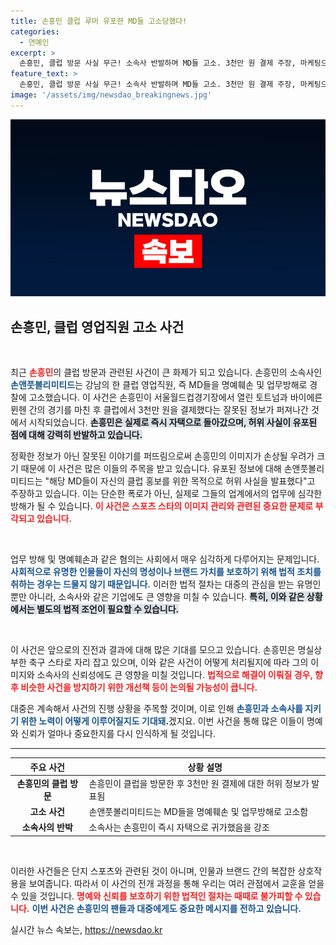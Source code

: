 ```yaml
---
title: 손흥민 클럽 루머 유포한 MD들 고소당했다!
categories:
  - 연예인
excerpt: >
  손흥민, 클럽 방문 사실 무근! 소속사 반발하며 MD들 고소. 3천만 원 결제 주장, 마케팅으로 허위 사실 유포 확인. 스포츠 스타의 명예를 지키기 위한 대결이 시작됐다!
feature_text: >
  손흥민, 클럽 방문 사실 무근! 소속사 반발하며 MD들 고소. 3천만 원 결제 주장, 마케팅으로 허위 사실 유포 확인. 스포츠 스타의 명예를 지키기 위한 대결이 시작됐다!
image: '/assets/img/newsdao_breakingnews.jpg'
---
```


<p><img src="/assets/img/newsdao_breakingnews.jpg" alt="ranknews 속보" /></p>

<h2>손흥민, 클럽 영업직원 고소 사건</h2>

<p data-ke-size="size16">&nbsp;</p>

<p>최근 <b><span style="color: #ee2323;">손흥민</span></b>의 클럽 방문과 관련된 사건이 큰 화제가 되고 있습니다. 손흥민의 소속사인 <b><span style="color: #1a5490;">손앤풋볼리미티드</span></b>는 강남의 한 클럽 영업직원, 즉 MD들을 명예훼손 및 업무방해로 경찰에 고소했습니다. 이 사건은 손흥민이 서울월드컵경기장에서 열린 토트넘과 바이에른 뮌헨 간의 경기를 마친 후 클럽에서 3천만 원을 결제했다는 잘못된 정보가 퍼져나간 것에서 시작되었습니다. <b><span style="background-color: #21538527;">손흥민은 실제로 즉시 자택으로 돌아갔으며, 허위 사실이 유포된 점에 대해 강력히 반발하고 있습니다.</span></b></p>

<p>정확한 정보가 아닌 잘못된 이야기를 퍼뜨림으로써 손흥민의 이미지가 손상될 우려가 크기 때문에 이 사건은 많은 이들의 주목을 받고 있습니다. 유포된 정보에 대해 손앤풋볼리미티드는 "해당 MD들이 자신의 클럽 홍보를 위한 목적으로 허위 사실을 발표했다"고 주장하고 있습니다. 이는 단순한 폭로가 아닌, 실제로 그들의 업계에서의 업무에 심각한 방해가 될 수 있습니다. <b><span style="color: #ee2323;">이 사건은 스포츠 스타의 이미지 관리와 관련된 중요한 문제로 부각되고 있습니다.</span></b></p>

<p data-ke-size="size16">&nbsp;</p>

<p>업무 방해 및 명예훼손과 같은 혐의는 사회에서 매우 심각하게 다루어지는 문제입니다. <b><span style="color: #1a5490;">사회적으로 유명한 인물들이 자신의 명성이나 브랜드 가치를 보호하기 위해 법적 조치를 취하는 경우는 드물지 않기 때문입니다.</span></b> 이러한 법적 절차는 대중의 관심을 받는 유명인 뿐만 아니라, 소속사와 같은 기업에도 큰 영향을 미칠 수 있습니다. <b><span style="background-color: #21538527;">특히, 이와 같은 상황에서는 별도의 법적 조언이 필요할 수 있습니다.</span></b></p>

<p data-ke-size="size16">&nbsp;</p>

<p>이 사건은 앞으로의 진전과 결과에 대해 많은 기대를 모으고 있습니다. 손흥민은 명실상부한 축구 스타로 자리 잡고 있으며, 이와 같은 사건이 어떻게 처리될지에 따라 그의 이미지와 소속사의 신뢰성에도 큰 영향을 미칠 것입니다. <b><span style="color: #ee2323;">법적으로 해결이 이뤄질 경우, 향후 비슷한 사건을 방지하기 위한 개선책 등이 논의될 가능성이 큽니다.</span></b></p>

<p>대중은 계속해서 사건의 진행 상황을 주목할 것이며, 이로 인해 <b><span style="color: #1a5490;">손흥민과 소속사를 지키기 위한 노력이 어떻게 이루어질지도 기대돼</span>.</b>겠지요. 이번 사건을 통해 많은 이들이 명예와 신뢰가 얼마나 중요한지를 다시 인식하게 될 것입니다. </p>

<hr>

<table>
    <thead>
        <tr>
            <th>주요 사건</th>
            <th>상황 설명</th>
        </tr>
    </thead>
    <tbody>
        <tr>
            <td style="text-align: center; height: 17px;"><b>손흥민의 클럽 방문</b></td>
            <td>손흥민이 클럽을 방문한 후 3천만 원 결제에 대한 허위 정보가 발표됨</td>
        </tr>
        <tr>
            <td style="text-align: center; height: 17px;"><b>고소 사건</b></td>
            <td>손앤풋볼리미티드는 MD들을 명예훼손 및 업무방해로 고소함</td>
        </tr>
        <tr>
            <td style="text-align: center; height: 17px;"><b>소속사의 반박</b></td>
            <td>소속사는 손흥민이 즉시 자택으로 귀가했음을 강조</td>
        </tr>
    </tbody>
</table>

<p data-ke-size="size16">&nbsp;</p>

<p>이러한 사건들은 단지 스포츠와 관련된 것이 아니며, 인물과 브랜드 간의 복잡한 상호작용을 보여줍니다. 따라서 이 사건의 전개 과정을 통해 우리는 여러 관점에서 교훈을 얻을 수 있을 것입니다. <b><span style="color: #ee2323;">명예와 신뢰를 보호하기 위한 법적인 절차는 때때로 불가피할 수 있습니다.</span></b> <b><span style="color: #1a5490;">이번 사건은 손흥민의 팬들과 대중에게도 중요한 메시지를 전하고 있습니다.</span></b></p>
실시간 뉴스 속보는, <a href="https://newsdao.kr" rel="dofollow">https://newsdao.kr</a>


